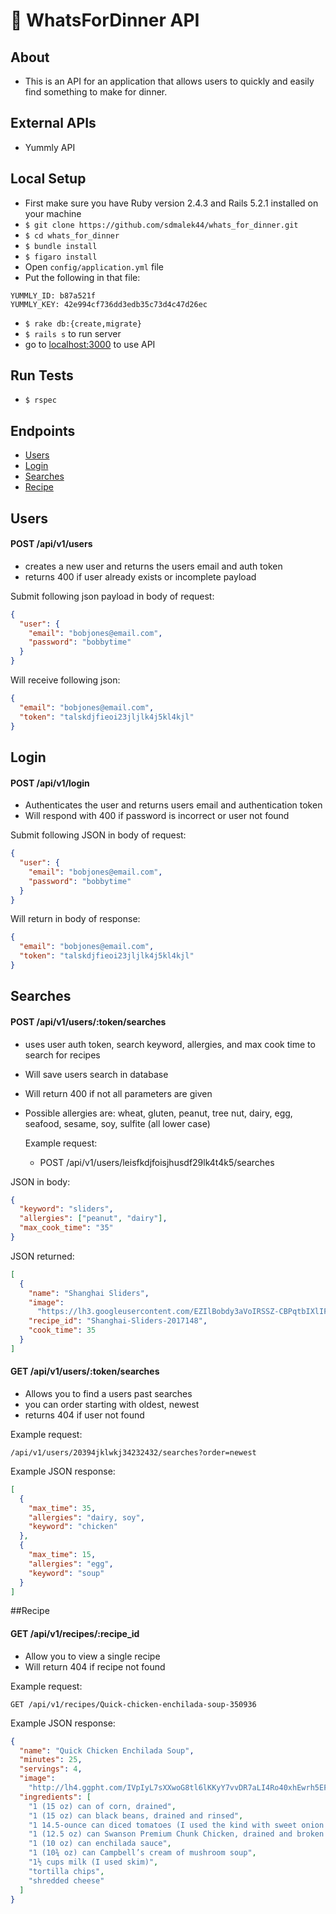# :hamburger: **WhatsForDinner API**

## About

- This is an API for an application that allows users to quickly and easily find something to make for dinner.

## External APIs

- Yummly API

## Local Setup

- First make sure you have Ruby version 2.4.3 and Rails 5.2.1 installed on your machine
- `$ git clone https://github.com/sdmalek44/whats_for_dinner.git`
- `$ cd whats_for_dinner`
- `$ bundle install`
- `$ figaro install`
- Open `config/application.yml` file
- Put the following in that file:

```
YUMMLY_ID: b87a521f
YUMMLY_KEY: 42e994cf736dd3edb35c73d4c47d26ec
```

- `$ rake db:{create,migrate}`
- `$ rails s` to run server
- go to [localhost:3000](https://localhost:3000/) to use API

## Run Tests

- `$ rspec`

## Endpoints

- [Users](#Users)
- [Login](#Login)
- [Searches](#Searches)
- [Recipe](#Recipe)

## Users

#### POST /api/v1/users

- creates a new user and returns the users email and auth token
- returns 400 if user already exists or incomplete payload

Submit following json payload in body of request:

```json
{
  "user": {
    "email": "bobjones@email.com",
    "password": "bobbytime"
  }
}
```

Will receive following json:

```json
{
  "email": "bobjones@email.com",
  "token": "talskdjfieoi23jljlk4j5kl4kjl"
}
```

## Login

#### POST /api/v1/login

- Authenticates the user and returns users email and authentication token
- Will respond with 400 if password is incorrect or user not found

Submit following JSON in body of request:

```json
{
  "user": {
    "email": "bobjones@email.com",
    "password": "bobbytime"
  }
}
```

Will return in body of response:

```json
{
  "email": "bobjones@email.com",
  "token": "talskdjfieoi23jljlk4j5kl4kjl"
}
```

## Searches

#### POST /api/v1/users/:token/searches

- uses user auth token, search keyword, allergies, and max cook time to search for recipes
- Will save users search in database
- Will return 400 if not all parameters are given
- Possible allergies are: wheat, gluten, peanut, tree nut, dairy, egg, seafood, sesame, soy, sulfite (all lower case)

  Example request:

  - POST /api/v1/users/leisfkdjfoisjhusdf29lk4t4k5/searches

JSON in body:

```json
{
  "keyword": "sliders",
  "allergies": ["peanut", "dairy"],
  "max_cook_time": "35"
}
```

JSON returned:

```json
[
  {
    "name": "Shanghai Sliders",
    "image":
      "https://lh3.googleusercontent.com/EZIlBobdy3aVoIRSSZ-CBPqtbIXlIFNtryd510Xj7sPSZJV18-3UiopuxUSGgEy0TjieS7JCLswilDkASsx9=s90",
    "recipe_id": "Shanghai-Sliders-2017148",
    "cook_time": 35
  }
]
```

#### GET /api/v1/users/:token/searches

- Allows you to find a users past searches
- you can order starting with oldest, newest
- returns 404 if user not found

Example request:

```
/api/v1/users/20394jklwkj34232432/searches?order=newest
```

Example JSON response:

```json
[
  {
    "max_time": 35,
    "allergies": "dairy, soy",
    "keyword": "chicken"
  },
  {
    "max_time": 15,
    "allergies": "egg",
    "keyword": "soup"
  }
]
```

##Recipe

#### GET /api/v1/recipes/:recipe_id

- Allow you to view a single recipe
- Will return 404 if recipe not found

Example request:

```
GET /api/v1/recipes/Quick-chicken-enchilada-soup-350936
```

Example JSON response:

```json
{
  "name": "Quick Chicken Enchilada Soup",
  "minutes": 25,
  "servings": 4,
  "image":
    "http://lh4.ggpht.com/IVpIyL7sXXwoG8tl6lKKyY7vvDR7aLI4Ro40xhEwrh5EFgjk4yBXyaL0NeERBYZaPq0GfY_0cTbG_VoDW2PcTCk=s360",
  "ingredients": [
    "1 (15 oz) can of corn, drained",
    "1 (15 oz) can black beans, drained and rinsed",
    "1 14.5-ounce can diced tomatoes (I used the kind with sweet onion in it)",
    "1 (12.5 oz) can Swanson Premium Chunk Chicken, drained and broken up",
    "1 (10 oz) can enchilada sauce",
    "1 (10¾ oz) can Campbell’s cream of mushroom soup",
    "1½ cups milk (I used skim)",
    "tortilla chips",
    "shredded cheese"
  ]
}
```
